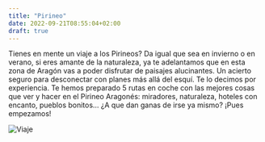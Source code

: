 ```yaml
---
title: "Pirineo"
date: 2022-09-21T08:55:04+02:00
draft: true
---
```


Tienes en mente un viaje a los Pirineos? Da igual que sea en invierno o en verano, si eres amante de la naturaleza, ya te adelantamos que en esta zona de Aragón vas a poder disfrutar de paisajes alucinantes. Un acierto seguro para desconectar con planes más allá del esquí. Te lo decimos por experiencia. Te hemos preparado 5 rutas en coche con las mejores cosas que ver y hacer en el Pirineo Aragonés: miradores, naturaleza, hoteles con encanto, pueblos bonitos… ¿A que dan ganas de irse ya mismo? ¡Pues empezamos!

![Viaje](https://www.organizotuviaje.com/wp-content/uploads/2020/10/PIRINEO-ARAGONES.jpg)